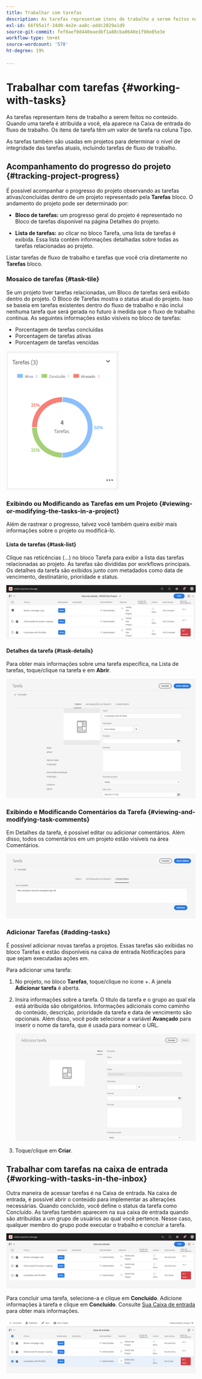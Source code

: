 ```yaml
---
title: Trabalhar com tarefas
description: As tarefas representam itens de trabalho a serem feitos no conteúdo e são usadas em projetos para determinar o nível de integridade das tarefas atuais
exl-id: 66f95a1f-34d0-4e2e-aa8c-addc2029a1d9
source-git-commit: fef0aef0d440eaedbf1a88cba0640e1f98e85e3e
workflow-type: tm+mt
source-wordcount: '578'
ht-degree: 19%

---
```


# Trabalhar com tarefas {#working-with-tasks}

As tarefas representam itens de trabalho a serem feitos no conteúdo. Quando uma tarefa é atribuída a você, ela aparece na Caixa de entrada do fluxo de trabalho. Os itens de tarefa têm um valor de tarefa na coluna Tipo.

As tarefas também são usadas em projetos para determinar o nível de integridade das tarefas atuais, incluindo tarefas de fluxo de trabalho.

## Acompanhamento do progresso do projeto {#tracking-project-progress}

É possível acompanhar o progresso do projeto observando as tarefas ativas/concluídas dentro de um projeto representado pela **Tarefas** bloco. O andamento do projeto pode ser determinado por:

* **Bloco de tarefas:** um progresso geral do projeto é representado no Bloco de tarefas disponível na página Detalhes do projeto.

* **Lista de tarefas:** ao clicar no bloco Tarefa, uma lista de tarefas é exibida. Essa lista contém informações detalhadas sobre todas as tarefas relacionadas ao projeto.

Listar tarefas de fluxo de trabalho e tarefas que você cria diretamente no **Tarefas** bloco.

### Mosaico de tarefas {#task-tile}

Se um projeto tiver tarefas relacionadas, um Bloco de tarefas será exibido dentro do projeto. O Bloco de Tarefas mostra o status atual do projeto. Isso se baseia em tarefas existentes dentro do fluxo de trabalho e não inclui nenhuma tarefa que será gerada no futuro à medida que o fluxo de trabalho continua. As seguintes informações estão visíveis no bloco de tarefas:

* Porcentagem de tarefas concluídas
* Porcentagem de tarefas ativas
* Porcentagem de tarefas vencidas

![Mosaico de tarefas](/help/sites-cloud/authoring/assets/projects-tasks-breakdown.png)

### Exibindo ou Modificando as Tarefas em um Projeto {#viewing-or-modifying-the-tasks-in-a-project}

Além de rastrear o progresso, talvez você também queira exibir mais informações sobre o projeto ou modificá-lo.

#### Lista de tarefas {#task-list}

Clique nas reticências (...) no bloco Tarefa para exibir a lista das tarefas relacionadas ao projeto. As tarefas são divididas por workflows principais. Os detalhes da tarefa são exibidos junto com metadados como data de vencimento, destinatário, prioridade e status.

![Lista de tarefas](/help/sites-cloud/authoring/assets/projects-task-list.png)

#### Detalhes da tarefa {#task-details}

Para obter mais informações sobre uma tarefa específica, na Lista de tarefas, toque/clique na tarefa e em **Abrir**.

![Detalhes da tarefa](/help/sites-cloud/authoring/assets/projects-task-details.png)

### Exibindo e Modificando Comentários da Tarefa {#viewing-and-modifying-task-comments}

Em Detalhes da tarefa, é possível editar ou adicionar comentários. Além disso, todos os comentários em um projeto estão visíveis na área Comentários.

![Comentários sobre tarefas](/help/sites-cloud/authoring/assets/projects-tasks-comments.png)

### Adicionar Tarefas {#adding-tasks}

É possível adicionar novas tarefas a projetos. Essas tarefas são exibidas no bloco Tarefas e estão disponíveis na caixa de entrada Notificações para que sejam executadas ações em.

Para adicionar uma tarefa:

1. No projeto, no bloco **Tarefas**, toque/clique no ícone +. A janela **Adicionar tarefa** é aberta.
1. Insira informações sobre a tarefa. O título da tarefa e o grupo ao qual ela está atribuída são obrigatórios. Informações adicionais como caminho do conteúdo, descrição, prioridade da tarefa e data de vencimento são opcionais. Além disso, você pode selecionar a variável **Avançado** para inserir o nome da tarefa, que é usada para nomear o URL.

   ![Adicionar uma tarefa](/help/sites-cloud/authoring/assets/projects-add-task.png)

1. Toque/clique em **Criar**.

## Trabalhar com tarefas na caixa de entrada {#working-with-tasks-in-the-inbox}

Outra maneira de acessar tarefas é na Caixa de entrada. Na caixa de entrada, é possível abrir o conteúdo para implementar as alterações necessárias. Quando concluído, você define o status da tarefa como Concluído. As tarefas também aparecem na sua caixa de entrada quando são atribuídas a um grupo de usuários ao qual você pertence. Nesse caso, qualquer membro do grupo pode executar o trabalho e concluir a tarefa.

![Tarefas na caixa de entrada](/help/sites-cloud/authoring/assets/projects-task-inbox.png)

Para concluir uma tarefa, selecione-a e clique em **Concluído**. Adicione informações à tarefa e clique em **Concluído**. Consulte [Sua Caixa de entrada](/help/sites-cloud/authoring/getting-started/inbox.md) para obter mais informações.

![Notificações de tarefa](/help/sites-cloud/authoring/assets/projects-task-notifications.png)
